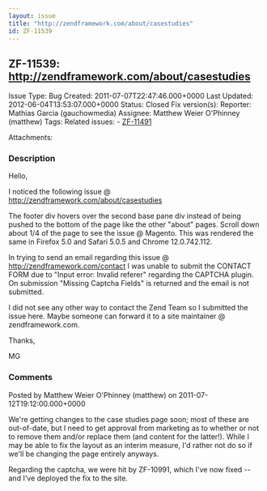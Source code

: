 ```yaml
---
layout: issue
title: "http://zendframework.com/about/casestudies"
id: ZF-11539
---
```


ZF-11539: http://zendframework.com/about/casestudies
----------------------------------------------------

 Issue Type: Bug Created: 2011-07-07T22:47:46.000+0000 Last Updated: 2012-06-04T13:53:07.000+0000 Status: Closed Fix version(s): 
 Reporter:  Mathias Garcia (gauchowmedia)  Assignee:  Matthew Weier O'Phinney (matthew)  Tags: 
 Related issues: - [ZF-11491](/issues/browse/ZF-11491)
 
 Attachments: 
### Description

Hello,

I noticed the following issue @ <http://zendframework.com/about/casestudies>

The footer div hovers over the second base pane div instead of being pushed to the bottom of the page like the other "about" pages. Scroll down about 1/4 of the page to see the issue @ Magento. This was rendered the same in Firefox 5.0 and Safari 5.0.5 and Chrome 12.0.742.112.

In trying to send an email regarding this issue @ <http://zendframework.com/contact> I was unable to submit the CONTACT FORM due to "Input error: Invalid referer" regarding the CAPTCHA plugin. On submission "Missing Captcha Fields" is returned and the email is not submitted.

I did not see any other way to contact the Zend Team so I submitted the issue here. Maybe someone can forward it to a site maintainer @ zendframework.com.

Thanks,

MG

 

 

### Comments

Posted by Matthew Weier O'Phinney (matthew) on 2011-07-12T19:12:00.000+0000

We're getting changes to the case studies page soon; most of these are out-of-date, but I need to get approval from marketing as to whether or not to remove them and/or replace them (and content for the latter!). While I may be able to fix the layout as an interim measure, I'd rather not do so if we'll be changing the page entirely anyways.

Regarding the captcha, we were hit by ZF-10991, which I've now fixed -- and I've deployed the fix to the site.

 

 